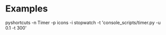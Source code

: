 # Examples

pyshortcuts -n Timer -p icons -i stopwatch -t  'console_scripts/timer.py -u 0.1 -t 300'
